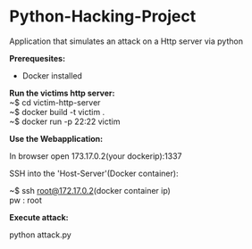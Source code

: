 # Python-Hacking-Project
Application that simulates an attack on a Http server via python

**Prerequesites:**

- Docker installed

**Run the victims http server:**  
~$ cd victim-http-server  
~$ docker build -t victim .  
~$ docker run -p 22:22 victim  

**Use the Webapplication:**

In browser open 173.17.0.2(your dockerip):1337

SSH into the 'Host-Server'(Docker container):

~$ ssh root@172.17.0.2(docker container ip)  
pw : root

**Execute attack:**  

python attack.py
